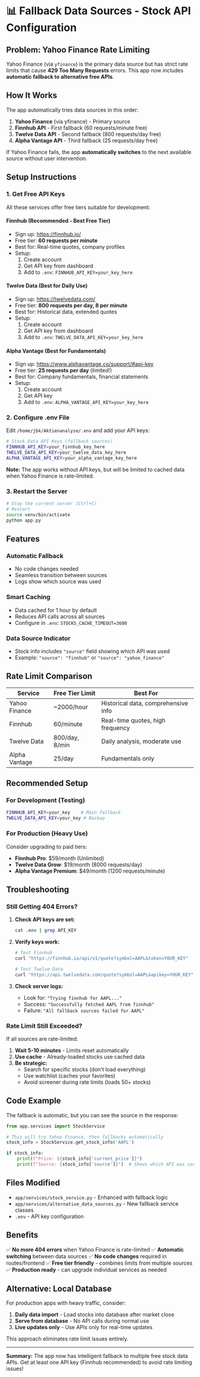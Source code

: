 # 📊 Fallback Data Sources - Stock API Configuration

## Problem: Yahoo Finance Rate Limiting

Yahoo Finance (via `yfinance`) is the primary data source but has strict rate limits that cause **429 Too Many Requests** errors. This app now includes **automatic fallback to alternative free APIs**.

## How It Works

The app automatically tries data sources in this order:

1. **Yahoo Finance** (via yfinance) - Primary source
2. **Finnhub API** - First fallback (60 requests/minute free)
3. **Twelve Data API** - Second fallback (800 requests/day free)
4. **Alpha Vantage API** - Third fallback (25 requests/day free)

If Yahoo Finance fails, the app **automatically switches** to the next available source without user intervention.

## Setup Instructions

### 1. Get Free API Keys

All these services offer free tiers suitable for development:

#### Finnhub (Recommended - Best Free Tier)
- Sign up: https://finnhub.io/
- Free tier: **60 requests per minute**
- Best for: Real-time quotes, company profiles
- Setup:
  1. Create account
  2. Get API key from dashboard
  3. Add to `.env`: `FINNHUB_API_KEY=your_key_here`

#### Twelve Data (Best for Daily Use)
- Sign up: https://twelvedata.com/
- Free tier: **800 requests per day, 8 per minute**
- Best for: Historical data, extended quotes
- Setup:
  1. Create account
  2. Get API key from dashboard
  3. Add to `.env`: `TWELVE_DATA_API_KEY=your_key_here`

#### Alpha Vantage (Best for Fundamentals)
- Sign up: https://www.alphavantage.co/support/#api-key
- Free tier: **25 requests per day** (limited!)
- Best for: Company fundamentals, financial statements
- Setup:
  1. Create account
  2. Get API key
  3. Add to `.env`: `ALPHA_VANTAGE_API_KEY=your_key_here`

### 2. Configure .env File

Edit `/home/jbk/Aktienanalyse/.env` and add your API keys:

```bash
# Stock Data API Keys (fallback sources)
FINNHUB_API_KEY=your_finnhub_key_here
TWELVE_DATA_API_KEY=your_twelve_data_key_here
ALPHA_VANTAGE_API_KEY=your_alpha_vantage_key_here
```

**Note:** The app works without API keys, but will be limited to cached data when Yahoo Finance is rate-limited.

### 3. Restart the Server

```bash
# Stop the current server (Ctrl+C)
# Restart
source venv/bin/activate
python app.py
```

## Features

### Automatic Fallback
- No code changes needed
- Seamless transition between sources
- Logs show which source was used

### Smart Caching
- Data cached for 1 hour by default
- Reduces API calls across all sources
- Configure in `.env`: `STOCKS_CACHE_TIMEOUT=3600`

### Data Source Indicator
- Stock info includes `"source"` field showing which API was used
- Example: `"source": "finnhub"` or `"source": "yahoo_finance"`

## Rate Limit Comparison

| Service | Free Tier Limit | Best For |
|---------|----------------|----------|
| Yahoo Finance | ~2000/hour | Historical data, comprehensive info |
| Finnhub | 60/minute | Real-time quotes, high frequency |
| Twelve Data | 800/day, 8/min | Daily analysis, moderate use |
| Alpha Vantage | 25/day | Fundamentals only |

## Recommended Setup

### For Development (Testing)
```bash
FINNHUB_API_KEY=your_key    # Main fallback
TWELVE_DATA_API_KEY=your_key # Backup
```

### For Production (Heavy Use)
Consider upgrading to paid tiers:
- **Finnhub Pro**: $59/month (Unlimited)
- **Twelve Data Grow**: $19/month (8000 requests/day)
- **Alpha Vantage Premium**: $49/month (1200 requests/minute)

## Troubleshooting

### Still Getting 404 Errors?

1. **Check API keys are set:**
   ```bash
   cat .env | grep API_KEY
   ```

2. **Verify keys work:**
   ```bash
   # Test Finnhub
   curl "https://finnhub.io/api/v1/quote?symbol=AAPL&token=YOUR_KEY"

   # Test Twelve Data
   curl "https://api.twelvedata.com/quote?symbol=AAPL&apikey=YOUR_KEY"
   ```

3. **Check server logs:**
   - Look for: `"Trying finnhub for AAPL..."`
   - Success: `"Successfully fetched AAPL from finnhub"`
   - Failure: `"All fallback sources failed for AAPL"`

### Rate Limit Still Exceeded?

If all sources are rate-limited:

1. **Wait 5-10 minutes** - Limits reset automatically
2. **Use cache** - Already-loaded stocks use cached data
3. **Be strategic:**
   - Search for specific stocks (don't load everything)
   - Use watchlist (caches your favorites)
   - Avoid screener during rate limits (loads 50+ stocks)

## Code Example

The fallback is automatic, but you can see the source in the response:

```python
from app.services import StockService

# This will try Yahoo Finance, then fallbacks automatically
stock_info = StockService.get_stock_info('AAPL')

if stock_info:
    print(f"Price: ${stock_info['current_price']}")
    print(f"Source: {stock_info['source']}")  # Shows which API was used
```

## Files Modified

- `app/services/stock_service.py` - Enhanced with fallback logic
- `app/services/alternative_data_sources.py` - New fallback service classes
- `.env` - API key configuration

## Benefits

✅ **No more 404 errors** when Yahoo Finance is rate-limited
✅ **Automatic switching** between data sources
✅ **No code changes** required in routes/frontend
✅ **Free tier friendly** - combines limits from multiple sources
✅ **Production ready** - can upgrade individual services as needed

## Alternative: Local Database

For production apps with heavy traffic, consider:

1. **Daily data import** - Load stocks into database after market close
2. **Serve from database** - No API calls during normal use
3. **Live updates only** - Use APIs only for real-time updates

This approach eliminates rate limit issues entirely.

---

**Summary:** The app now has intelligent fallback to multiple free stock data APIs. Get at least one API key (Finnhub recommended) to avoid rate limiting issues!

